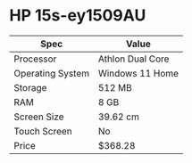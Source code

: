 # HP 15s-ey1509AU

| Spec | Value |
|---|---|
| Processor | Athlon Dual Core |
| Operating System | Windows 11 Home |
| Storage | 512 MB |
| RAM | 8 GB |
| Screen Size | 39.62 cm |
| Touch Screen | No |
| Price | $368.28 |
